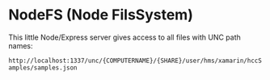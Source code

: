 # NodeFS (Node FilsSystem)


This little Node/Express server gives access to all files with UNC path names:

`http://localhost:1337/unc/{COMPUTERNAME}/{SHARE}/user/hms/xamarin/hccSamples/samples.json`

 
